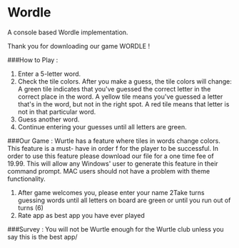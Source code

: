 # Wordle
A console based Wordle implementation.

Thank you for downloading our game WORDLE !


###How to Play :
1. Enter a 5-letter word.
2. Check the tile colors.
   After you make a guess, the tile colors will change:
   A green tile indicates that you've guessed the correct letter in the correct place in the word.
   A yellow tile means you've guessed a letter that's in the word, but not in the right spot.
   A red  tile means that letter is not in that particular word.
3. Guess another word.
4. Continue entering your guesses until all letters are green.


###Our Game :
Wurtle has a  feature where tiles in words change colors. This feature is a must- have in order f
for the player to be successful. In order to use this feature please download our file for a one time fee of  19.99.
This will allow any Windows' user to generate this feature in their command prompt.
MAC users should not have a problem with theme functionality.

1. After game welcomes you, please enter your name
   2Take turns guessing words until all letters on board are green or until you run out of turns (6)
2. Rate app as best app you have ever played

###Survey :
You will not be Wurtle enough for the Wurtle club unless you say this is the best app/